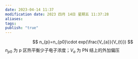 ```yaml
---
date: 2023-04-14 11:37
modification date: 2023 四月 14日 星期五 11:37:28
aliases: 
tags: 
publish: "true"
---
```

$$
n_{p}=n_{p0}\cdot exp(\frac{V_{a}}{V_{t}})
$$
 $n_{p0}$ 为 p 区热平衡少子电子浓度；$V_{a}$ 为 PN 结上的外加偏压